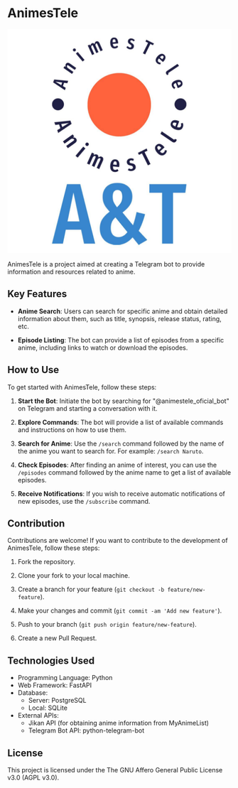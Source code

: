 # AnimesTele

![Project Logo](logo.jpg)

AnimesTele is a project aimed at creating a Telegram bot to provide information and resources related to anime.

## Key Features

- **Anime Search**: Users can search for specific anime and obtain detailed information about them, such as title, synopsis, release status, rating, etc.

- **Episode Listing**: The bot can provide a list of episodes from a specific anime, including links to watch or download the episodes.

## How to Use

To get started with AnimesTele, follow these steps:

1. **Start the Bot**: Initiate the bot by searching for "@animestele_oficial_bot" on Telegram and starting a conversation with it.

2. **Explore Commands**: The bot will provide a list of available commands and instructions on how to use them.

3. **Search for Anime**: Use the `/search` command followed by the name of the anime you want to search for. For example: `/search Naruto`.

4. **Check Episodes**: After finding an anime of interest, you can use the `/episodes` command followed by the anime name to get a list of available episodes.

5. **Receive Notifications**: If you wish to receive automatic notifications of new episodes, use the `/subscribe` command.

## Contribution

Contributions are welcome! If you want to contribute to the development of AnimesTele, follow these steps:

1. Fork the repository.

2. Clone your fork to your local machine.

3. Create a branch for your feature (`git checkout -b feature/new-feature`).

4. Make your changes and commit (`git commit -am 'Add new feature'`).

5. Push to your branch (`git push origin feature/new-feature`).

6. Create a new Pull Request.

## Technologies Used

- Programming Language: Python
- Web Framework: FastAPI
- Database:
  - Server: PostgreSQL
  - Local: SQLite
- External APIs: 
  - Jikan API (for obtaining anime information from MyAnimeList)
  - Telegram Bot API: python-telegram-bot

## License

This project is licensed under the The GNU Affero General Public License v3.0 (AGPL v3.0).

